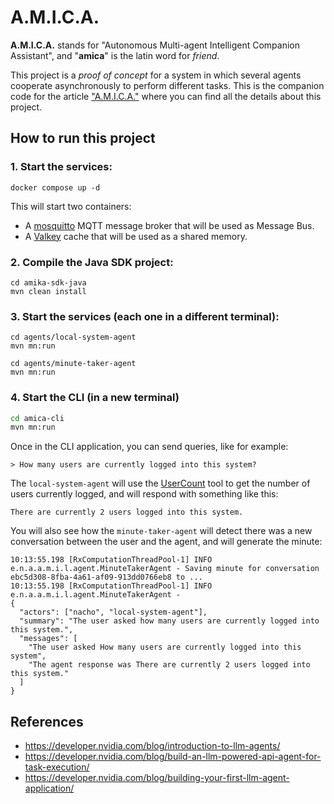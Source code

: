 
# A.M.I.C.A.

**A.M.I.C.A.** stands for "Autonomous Multi-agent Intelligent Companion Assistant", and "**amica**" is the latin word for *friend*.

This project is a *proof of concept* for a system in which several agents cooperate asynchronously to perform different tasks. This is the companion code for the article ["A.M.I.C.A."](https://nachobrito.es/sideprojects/project-amica) where you can find all the details about this project.

## How to run this project

### 1. Start the services:

```shell
docker compose up -d

```

This will start two containers:

- A [mosquitto](https://mosquitto.org/) MQTT message broker that will be used as Message Bus.
- A [Valkey](https://valkey.io/) cache that will be used as a shared memory.

### 2. Compile the Java SDK project:

```shell
cd amika-sdk-java
mvn clean install
```

### 3. Start the services (each one in a different terminal):

```shell
cd agents/local-system-agent
mvn mn:run
```

```shell
cd agents/minute-taker-agent
mvn mn:run
```

### 4. Start the CLI (in a new terminal)

```bash
cd amica-cli
mvn mn:run
```

Once in the CLI application, you can send queries, like for example:

```shell
> How many users are currently logged into this system?
```

The `local-system-agent` will use the [UserCount](./agents/local-system-agent/src/main/java/es/nachobrito/amica/agent/localsystem/domain/model/agent/tool/UserCountTool.java) tool to get the number of users currently logged, and will respond with something like this:

```shell
There are currently 2 users logged into this system.
```

You will also see how the `minute-taker-agent` will detect there was a new conversation between the user and the agent, and will generate the minute:

```shell
10:13:55.198 [RxComputationThreadPool-1] INFO  e.n.a.a.m.i.l.agent.MinuteTakerAgent - Saving minute for conversation ebc5d308-8fba-4a61-af09-913dd0766eb8 to ...
10:13:55.198 [RxComputationThreadPool-1] INFO  e.n.a.a.m.i.l.agent.MinuteTakerAgent - 
{
  "actors": ["nacho", "local-system-agent"],
  "summary": "The user asked how many users are currently logged into this system.",
  "messages": [
    "The user asked How many users are currently logged into this system",
    "The agent response was There are currently 2 users logged into this system."
  ]
}

```

## References

- https://developer.nvidia.com/blog/introduction-to-llm-agents/
- https://developer.nvidia.com/blog/build-an-llm-powered-api-agent-for-task-execution/
- https://developer.nvidia.com/blog/building-your-first-llm-agent-application/